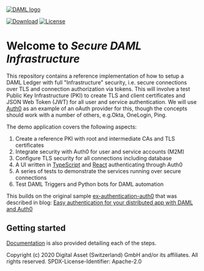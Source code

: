[![DAML logo](https://daml.com/wp-content/uploads/2020/03/logo.png)](https://www.daml.com)

[![Download](https://img.shields.io/github/release/digital-asset/daml.svg?label=Download)](https://docs.daml.com/getting-started/installation.html)
[![License](https://img.shields.io/badge/License-Apache%202.0-blue.svg)](https://github.com/digital-asset/daml/blob/master/LICENSE)

# Welcome to _Secure DAML Infrastructure_

This repository contains a reference implementation of how to setup a DAML Ledger with full "Infrastructure" security, 
i.e. secure connections over TLS and connection authorization via tokens. This will involve a test 
Public Key Infrastructure (PKI) to create TLS and client certificates and JSON Web Token (JWT) for all 
user and service authentication. We will use [Auth0](https://www.auth0.com) as an example of an oAuth provider for this, 
though the concepts should work with a number of others, e.g.Okta, OneLogin, Ping. 

The demo application covers the following aspects:

1. Create a reference PKI with root and intermediate CAs and TLS certificates
2. Integrate security with Auth0 for user and service accounts (M2M)
3. Configure TLS security for all connections including database
4. A UI written in [TypeScript](https://www.typescriptlang.org/) and [React](https://reactjs.org/) authenticating 
through Auth0
5. A series of tests to demonstrate the services running over secure connections
6. Test DAML Triggers and Python bots for DAML automation

This builds on the original sample [ex-authentication-auth0](https://github.com/digital-asset/ex-authentication-auth0) 
that was described in 
blog: [Easy authentication for your distributed app with DAML and Auth0](https://daml.com/daml-driven/easy-authentication-for-your-distributed-app-with-daml-and-auth0/)

## Getting started

[Documentation](./Documentation/README.md) is also provided detailing each of the steps.

Copyright (c) 2020 Digital Asset (Switzerland) GmbH and/or its affiliates. All rights reserved.
SPDX-License-Identifier: Apache-2.0


